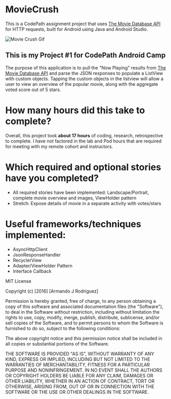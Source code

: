 # MovieCrush
This is a CodePath assignment project that uses [The Movie Database API](https://www.themoviedb.org/documentation/api) for HTTP requests, built for Android using Java and Android Studio. 

![Movie Crush Gif](/moviecrush.gif "An animated image showing use.")

## This is my Project #1 for CodePath Android Camp

The purpose of this application is to pull the "Now Playing" results from [The Movie Database API](https://www.themoviedb.org/documentation/api) and parse the JSON responses to populate a ListView with custom objects. Tapping the custom objects in the listview will allow a user to view an overview of the popular movie, along with the aggregate voted score out of 5 stars.  
  
# **How many hours did this take to complete?**  
Overall, this project took **about 17 hours** of coding, research, retrospective to complete. I have not factored in the lab and Pod hours that are required for meeting with my remote cohort and instructors.  
  
# **Which required and optional stories have you completed?**  
  
* All required stories have been implemented: Landscape/Portrait, complete movie overview and images, ViewHolder pattern  
* Stretch: Expose details of movie in a separate activity with votes/stars

# Useful frameworks/techniques implemented:  

* AsyncHttpClient  
* JsonResponseHandler  
* RecyclerView  
* Adapter/ViewHolder Pattern
* Interface Callback

MIT License

Copyright (c) [2016] [Armando J Rodriguez]

Permission is hereby granted, free of charge, to any person obtaining a copy
of this software and associated documentation files (the "Software"), to deal
in the Software without restriction, including without limitation the rights
to use, copy, modify, merge, publish, distribute, sublicense, and/or sell
copies of the Software, and to permit persons to whom the Software is
furnished to do so, subject to the following conditions:

The above copyright notice and this permission notice shall be included in all
copies or substantial portions of the Software.

THE SOFTWARE IS PROVIDED "AS IS", WITHOUT WARRANTY OF ANY KIND, EXPRESS OR
IMPLIED, INCLUDING BUT NOT LIMITED TO THE WARRANTIES OF MERCHANTABILITY,
FITNESS FOR A PARTICULAR PURPOSE AND NONINFRINGEMENT. IN NO EVENT SHALL THE
AUTHORS OR COPYRIGHT HOLDERS BE LIABLE FOR ANY CLAIM, DAMAGES OR OTHER
LIABILITY, WHETHER IN AN ACTION OF CONTRACT, TORT OR OTHERWISE, ARISING FROM,
OUT OF OR IN CONNECTION WITH THE SOFTWARE OR THE USE OR OTHER DEALINGS IN THE
SOFTWARE.